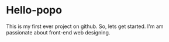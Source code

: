 # Hello-popo
This is my first ever project on github. So, lets get started.
I'm am passionate about front-end web designing.
